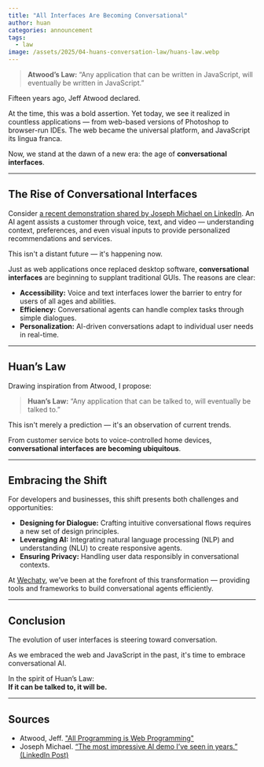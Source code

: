 ```yaml
---
title: "All Interfaces Are Becoming Conversational"
author: huan
categories: announcement
tags:
  - law
image: /assets/2025/04-huans-conversation-law/huans-law.webp
---
```


> **Atwood’s Law:** “Any application that can be written in JavaScript, will eventually be written in JavaScript.”

Fifteen years ago, Jeff Atwood declared.

At the time, this was a bold assertion. Yet today, we see it realized in countless applications — from web-based versions of Photoshop to browser-run IDEs. The web became the universal platform, and JavaScript its lingua franca.

Now, we stand at the dawn of a new era: the age of **conversational interfaces**.

---

## The Rise of Conversational Interfaces

Consider [a recent demonstration shared by Joseph Michael on LinkedIn](https://www.linkedin.com/posts/joseph-michael_the-most-impressive-ai-demo-ive-seen-in-ugcPost-7317865648452198401-3bTF/). An AI agent assists a customer through voice, text, and video — understanding context, preferences, and even visual inputs to provide personalized recommendations and services.

This isn't a distant future — it's happening now.

Just as web applications once replaced desktop software, **conversational interfaces** are beginning to supplant traditional GUIs. The reasons are clear:

- **Accessibility:** Voice and text interfaces lower the barrier to entry for users of all ages and abilities.  
- **Efficiency:** Conversational agents can handle complex tasks through simple dialogues.  
- **Personalization:** AI-driven conversations adapt to individual user needs in real-time.

---

## Huan’s Law

Drawing inspiration from Atwood, I propose:

> **Huan’s Law:** “Any application that can be talked to, will eventually be talked to.”

This isn't merely a prediction — it's an observation of current trends.

From customer service bots to voice-controlled home devices, **conversational interfaces are becoming ubiquitous**.

---

## Embracing the Shift

For developers and businesses, this shift presents both challenges and opportunities:

- **Designing for Dialogue:** Crafting intuitive conversational flows requires a new set of design principles.  
- **Leveraging AI:** Integrating natural language processing (NLP) and understanding (NLU) to create responsive agents.  
- **Ensuring Privacy:** Handling user data responsibly in conversational contexts.

At [Wechaty](https://wechaty.js.org/), we’ve been at the forefront of this transformation — providing tools and frameworks to build conversational agents efficiently.

---

## Conclusion

The evolution of user interfaces is steering toward conversation.

As we embraced the web and JavaScript in the past, it's time to embrace conversational AI.

In the spirit of Huan’s Law:  
**If it can be talked to, it will be.**

---

## Sources

- Atwood, Jeff. ["All Programming is Web Programming"](https://blog.codinghorror.com/all-programming-is-web-programming/)  
- Joseph Michael. [“The most impressive AI demo I’ve seen in years.” (LinkedIn Post)](https://www.linkedin.com/posts/joseph-michael_the-most-impressive-ai-demo-ive-seen-in-ugcPost-7317865648452198401-3bTF/)
